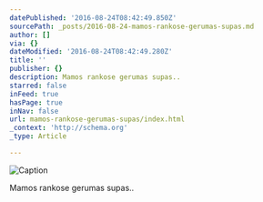 ```yaml
---
datePublished: '2016-08-24T08:42:49.850Z'
sourcePath: _posts/2016-08-24-mamos-rankose-gerumas-supas.md
author: []
via: {}
dateModified: '2016-08-24T08:42:49.280Z'
title: ''
publisher: {}
description: Mamos rankose gerumas supas..
starred: false
inFeed: true
hasPage: true
inNav: false
url: mamos-rankose-gerumas-supas/index.html
_context: 'http://schema.org'
_type: Article

---
```

![Caption](https://the-grid-user-content.s3-us-west-2.amazonaws.com/65e03519-34c3-437a-90a1-818509dc99f9.jpg)

Mamos rankose gerumas supas..